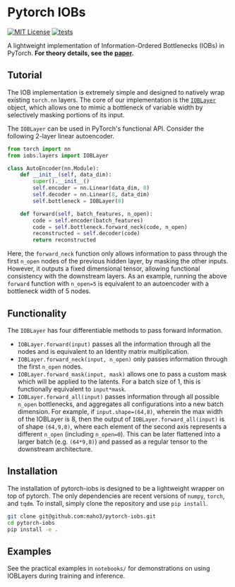 # Pytorch IOBs
[![MIT License](http://img.shields.io/badge/license-MIT-blue.svg?style=flat)](https://github.com/maho3/pytorch-iobs/blob/main/LICENSE)
[![tests](https://github.com/maho3/pytorch-iobs/actions/workflows/iob-tests.yml/badge.svg)](https://github.com/maho3/pytorch-iobs/actions/workflows/iob-tests.yml)

A lightweight implementation of Information-Ordered Bottlenecks (IOBs) in PyTorch. **For theory details, see the [paper](https://arxiv.org/abs/2305.11213).**

## Tutorial
The IOB implementation is extremely simple and designed to natively wrap existing `torch.nn` layers. The core of our implementation is the [`IOBLayer`](iobs/layers.py#L5) object, which allows one to mimic a bottleneck of variable width by selectively masking portions of its input.

The `IOBLayer` can be used in PyTorch's functional API. Consider the following 2-layer linear autoencoder.
```python
from torch import nn
from iobs.layers import IOBLayer

class AutoEncoder(nn.Module):
    def __init__(self, data_dim):
        super().__init__()
        self.encoder = nn.Linear(data_dim, 8)
        self.decoder = nn.Linear(8, data_dim)
        self.bottleneck = IOBLayer(8)

    def forward(self, batch_features, n_open):
        code = self.encoder(batch_features)
        code = self.bottleneck.forward_neck(code, n_open)
        reconstructed = self.decoder(code)
        return reconstructed
```
Here, the `forward_neck` function only allows information to pass through the first `n_open` nodes of the previous hidden layer, by masking the other inputs. However, it outputs a fixed dimensional tensor, allowing functional consistency with the downstream layers. As an example, running the above `forward` function with `n_open=5` is equivalent to an autoencoder with a bottleneck width of 5 nodes.

## Functionality
The `IOBLayer` has four differentiable methods to pass forward information.
* `IOBLayer.forward(input)` passes all the information through all the nodes and is equivalent to an Identity matrix multiplication.
* `IOBLayer.forward_neck(input, n_open)` only passes information through the first `n_open` nodes.
* `IOBLayer.forward_mask(input, mask)` allows one to pass a custom mask which will be applied to the latents. For a batch size of 1, this is functionally equivalent to `input*mask`.
* `IOBLayer.forward_all(input)` passes information through all possible `n_open` bottlenecks, and aggregates all configurations into a new batch dimension. For example, if `input.shape=(64,8)`, wherein the max width of the IOBLayer is 8, then the output of `IOBLayer.forward_all(input)` is of shape `(64,9,8)`, where each element of the second axis represents a different `n_open` (including `n_open=0`). This can be later flattened into a larger batch (e.g. `(64*9,8)`) and passed as a regular tensor to the downstream architecture.

## Installation
The installation of pytorch-iobs is designed to be a lightweight wrapper on top of pytorch. The only dependencies are recent versions of `numpy`, `torch`, and `tqdm`. To install, simply clone the repository and use `pip install`.
```bash
git clone git@github.com:maho3/pytorch-iobs.git
cd pytorch-iobs
pip install -e .
```

## Examples
See the practical examples in `notebooks/` for demonstrations on using IOBLayers during training and inference.